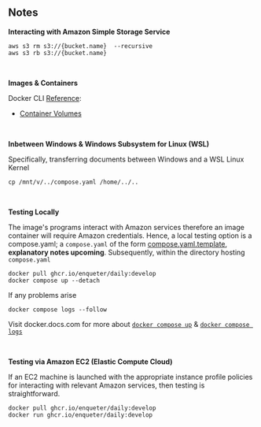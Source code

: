 
<br>

## Notes

**Interacting with Amazon Simple Storage Service**

```shell
aws s3 rm s3://{bucket.name}  --recursive
aws s3 rb s3://{bucket.name}
```

<br>

**Images & Containers**

Docker <span title="command line interface">CLI</span> [Reference](https://docs.docker.com/reference/cli/docker/):

* [Container Volumes](https://docs.docker.com/reference/cli/docker/volume/create/)

<br>

**Inbetween Windows & Windows Subsystem for Linux (WSL)**

Specifically, transferring documents between Windows and a WSL Linux Kernel

```shell
cp /mnt/v/../compose.yaml /home/../..
```

<br>

**Testing Locally**

The image's programs interact with Amazon services therefore an image container will require Amazon credentials. Hence, a 
local testing option is a compose.yaml; a `compose.yaml` of the form [compose.yaml.template](/compose.yaml.template), **explanatory notes 
upcoming**. Subsequently, within the directory hosting `compose.yaml`

```shell
docker pull ghcr.io/enqueter/daily:develop
docker compose up --detach
```

If any problems arise

```shell
docker compose logs --follow
```

Visit docker.docs.com for more about [`docker compose up`](https://docs.docker.com/reference/cli/docker/compose/up/) & 
[`docker compose logs`](https://docs.docker.com/reference/cli/docker/compose/logs/)

<br>

**Testing via Amazon EC2 (Elastic Compute Cloud)**

If an EC2 machine is launched with the appropriate instance profile policies for interacting with relevant Amazon services, 
then testing is straightforward.

```shell
docker pull ghcr.io/enqueter/daily:develop
docker run ghcr.io/enqueter/daily:develop
```

<br>
<br>

<br>
<br>

<br>
<br>

<br>
<br>
